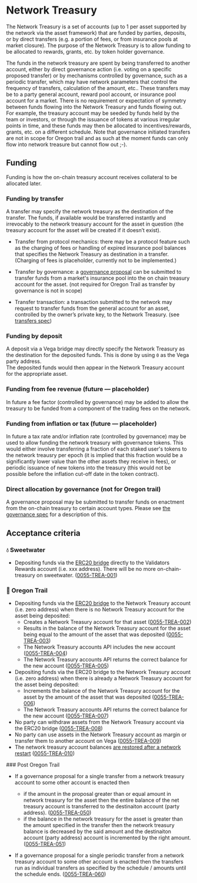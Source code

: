 # Network Treasury
The Network Treasury is a set of accounts (up to 1 per asset supported by the network via the asset framework) that are funded by parties, deposits, or by direct transfers (e.g. a portion of fees, or from insurance pools at market closure). 
The purpose of the Network Treasury is to allow funding to be allocated to rewards, grants, etc. by token holder governance.

The funds in the network treasury are spent by being transferred to another account, either by direct governance action (i.e. voting on a specific proposed transfer) or by mechanisms controlled by governance, such as a periodic transfer, which may have network parameters that control the frequency of transfers, calculation of the amount, etc.. 
These transfers may be to a party general account, reward pool account, or insurance pool account for a market.
There is no requirement or expectation of symmetry between funds flowing into the Network Treasury and funds flowing out.
For example, the treasury account may be seeded by funds held by the team or investors, or through the issuance of tokens at various irregular points in time, and these funds may then be allocated to incentives/rewards, grants, etc. on a different schedule. 
Note that governance initiated transfers are not in scope for Oregon trail and as such at the moment funds can only flow into network treasure but cannot flow out ;-). 

## Funding

Funding is how the on-chain treasury account receives collateral to be allocated later.

### Funding by transfer

A transfer may specify the network treasury as the destination of the transfer. 
The funds, if available would be transferred instantly and irrevocably to the network treasury account for the asset in question (the treasury account for the asset will be created if it doesn’t exist). 

- Transfer from protocol mechanics: there may be a protocol feature such as the charging of fees or handling of expired insurance pool balances that specifies the Network Treasury as destination in a transfer. (Charging of fees is placeholder, currently not to be implemented.)

- Transfer by governance: a [governance proposal](./0028-GOVE-governance.md) can be submitted to transfer funds from a market's insurance pool into the on chain treasury account for the asset. (not required for Oregon Trail as transfer by governance is not in scope)

- Transfer transaction: a transaction submitted to the network may request to transfer funds from the general account for an asset, controlled by the owner’s private key, to the Network Treasury. (see [transfers spec](????.md))


### Funding by deposit

A deposit via a Vega bridge may directly specify the Network Treasury as the destination for the deposited funds. This is done by using `0` as the Vega party address.  
The deposited funds would then appear in the Network Treasury account for the appropriate asset. 

### Funding from fee revenue (future — placeholder)

In future a fee factor (controlled by governance) may be added to allow the treasury to be funded from a component of the trading fees on the network.


### Funding from inflation or tax (future — placeholder)

In future a tax rate and/or inflation rate (controlled by governance) may be used to allow funding the network treasury with governance tokens. This would either involve transferring a fraction of each staked user's tokens to the network treausry per epoch (it is implied that this fraction would be a significantly lower value than the other assets they receive in fees), or periodic issuance of new tokens into the treasury (this would not be possible before the inflation cut-off date in the token contract).

### Direct allocation by governance (not for Oregon trail)

A governance proposal may be submitted to transfer funds on enactment from the on-chain treasury to certain account types. Please see [the governance spec](./0028-GOVE-governance.md) for a description of this.


## Acceptance criteria


### 💧 Sweetwater

- Depositing funds via the [ERC20 bridge](./0031-ETHB-ethereum_bridge_spec.md) directly to the Validators Rewards account (i.e. xxx address). There will be no more  on-chain-treasury on sweetwater. (<a name="0055-TREA-001" href="#0055-TREA-001">0055-TREA-001</a>)

### 🤠 Oregon Trail

- Depositing funds via the [ERC20 bridge](./0031-ETHB-ethereum_bridge_spec.md) to the Network Treasury account (i.e. zero address) when there is no Network Treasury account for the asset being deposited:
	- Creates a Network Treasury account for that asset  (<a name="0055-TREA-002" href="#0055-TREA-002">0055-TREA-002</a>)
	- Results in the balance of the Network Treasury account for the asset being equal to the amount of the asset that was deposited (<a name="0055-TREA-003" href="#0055-TREA-003">0055-TREA-003</a>)
	- The Network Treasury accounts API includes the new account  (<a name="0055-TREA-004" href="#0055-TREA-004">0055-TREA-004</a>)
	- The Network Treasury accounts API returns the correct balance for the new account (<a name="0055-TREA-005" href="#0055-TREA-005">0055-TREA-005</a>)
- Depositing funds via the ERC20 bridge to the Network Treasury account (i.e. zero address) when there is already a Network Treasury account for the asset being deposited:
	- Increments the balance of the Network Treasury account for the asset by the amount of the asset that was deposited (<a name="0055-TREA-006" href="#0055-TREA-006">0055-TREA-006</a>)
	- The Network Treasury accounts API returns the correct balance for the new account (<a name="0055-TREA-007" href="#0055-TREA-007">0055-TREA-007</a>)
- No party can withdraw assets from the Network Treasury account via the ERC20 bridge (<a name="0055-TREA-008" href="#0055-TREA-008">0055-TREA-008</a>)
- No party can use assets in the Network Treasury account as margin or transfer them to another account on Vega (<a name="0055-TREA-009" href="#0055-TREA-009">0055-TREA-009</a>)
- The network treasury account balances [are restored after a network restart](../non-protocol-specs/0005-NP-LIMN-limited_network_life.md)  (<a name="0055-TREA-010" href="#0055-TREA-010">0055-TREA-010</a>)

### Post Oregon Trail

- If a governance proposal for a single transfer from a network treasury account to some other account is enacted then 
	- if the amount in the proposal greater than or equal amount in network treasury for the asset then the entire balance of the net treasury account is transferred to the destinaiton account (party address). (<a name="0055-TREA-050" href="#0055-TREA-050">0055-TREA-050</a>)
	- if the balance in the network treasury for the asset is greater than the amount specified in the transfer then the network treasury balance is decreased by the said amount and the destinaiton account (party address) account is incremented by the right amount. (<a name="0055-TREA-051" href="#0055-TREA-051">0055-TREA-051</a>)

- If a governance proposal for a single periodic transfer from a network treasury account to some other account is enacted then the transfers run as individual transfers as specified by the schedule / amounts until the schedule ends. (<a name="0055-TREA-060" href="#0055-TREA-060">0055-TREA-060</a>) 



